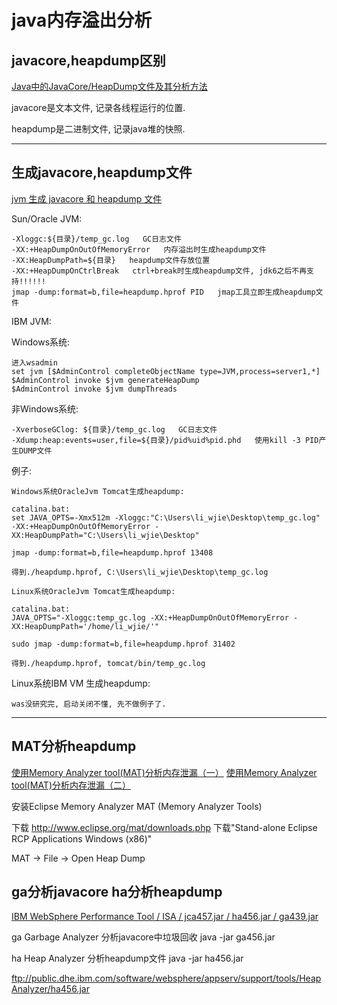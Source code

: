 # java内存溢出分析




## javacore,heapdump区别

[Java中的JavaCore/HeapDump文件及其分析方法](http://www.codeceo.com/article/java-javacore-heapdump.html)

javacore是文本文件, 记录各线程运行的位置.

heapdump是二进制文件, 记录java堆的快照.




------



## 生成javacore,heapdump文件


[jvm 生成 javacore 和 heapdump 文件](http://gflei.iteye.com/blog/1773006)

Sun/Oracle JVM:

```text
-Xloggc:${目录}/temp_gc.log   GC日志文件
-XX:+HeapDumpOnOutOfMemoryError   内存溢出时生成heapdump文件
-XX:HeapDumpPath=${目录}   heapdump文件存放位置
-XX:+HeapDumpOnCtrlBreak   ctrl+break时生成heapdump文件, jdk6之后不再支持!!!!!!
jmap -dump:format=b,file=heapdump.hprof PID   jmap工具立即生成heapdump文件
```


IBM JVM:

Windows系统:

```text
进入wsadmin
set jvm [$AdminControl completeObjectName type=JVM,process=server1,*]
$AdminControl invoke $jvm generateHeapDump
$AdminControl invoke $jvm dumpThreads
```

非Windows系统:

```text
-XverboseGClog: ${目录}/temp_gc.log   GC日志文件
-Xdump:heap:events=user,file=${目录}/pid%uid%pid.phd   使用kill -3 PID产生DUMP文件
```



例子:

```text
Windows系统OracleJvm Tomcat生成heapdump:

catalina.bat:
set JAVA_OPTS=-Xmx512m -Xloggc:"C:\Users\li_wjie\Desktop\temp_gc.log" -XX:+HeapDumpOnOutOfMemoryError -XX:HeapDumpPath="C:\Users\li_wjie\Desktop"

jmap -dump:format=b,file=heapdump.hprof 13408

得到./heapdump.hprof, C:\Users\li_wjie\Desktop\temp_gc.log
```


```text
Linux系统OracleJvm Tomcat生成heapdump:

catalina.bat:
JAVA_OPTS="-Xloggc:temp_gc.log -XX:+HeapDumpOnOutOfMemoryError -XX:HeapDumpPath='/home/li_wjie/'"

sudo jmap -dump:format=b,file=heapdump.hprof 31402

得到./heapdump.hprof, tomcat/bin/temp_gc.log
```


Linux系统IBM VM 生成heapdump:

```text
was没研究完, 启动关闭不懂, 先不做例子了.
```





--------


## MAT分析heapdump

[使用Memory Analyzer tool(MAT)分析内存泄漏（一）](http://www.blogjava.net/rosen/archive/2010/05/21/321575.html)
[使用Memory Analyzer tool(MAT)分析内存泄漏（二）](http://www.blogjava.net/rosen/archive/2010/06/13/323522.html)

安装Eclipse Memory Analyzer  MAT (Memory Analyzer Tools)

下载 http://www.eclipse.org/mat/downloads.php  下载"Stand-alone Eclipse RCP Applications Windows (x86)"

MAT -> File -> Open Heap Dump




## ga分析javacore ha分析heapdump

[IBM WebSphere Performance Tool / ISA / jca457.jar / ha456.jar / ga439.jar](http://lindows.iteye.com/blog/518523)

ga Garbage Analyzer  分析javacore中垃圾回收
java -jar ga456.jar

ha Heap Analyzer  分析heapdump文件
java -jar ha456.jar


ftp://public.dhe.ibm.com/software/websphere/appserv/support/tools/HeapAnalyzer/ha456.jar









